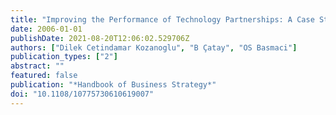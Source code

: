 ```yaml
---
title: "Improving the Performance of Technology Partnerships: A Case Study in the Turkish Textile Industry"
date: 2006-01-01
publishDate: 2021-08-20T12:06:02.529706Z
authors: ["Dilek Cetindamar Kozanoglu", "B Çatay", "OS Basmaci"]
publication_types: ["2"]
abstract: ""
featured: false
publication: "*Handbook of Business Strategy*"
doi: "10.1108/10775730610619007"
---
```


